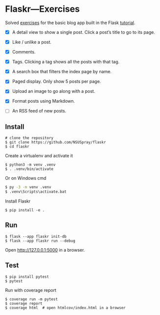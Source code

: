 # Flaskr—Exercises

Solved [exercises](https://flask.palletsprojects.com/tutorial/next/) for the basic blog app built in the Flask [tutorial](https://flask.palletsprojects.com/tutorial/).

- [x] A detail view to show a single post. Click a post’s title to go to its page.
- [x] Like / unlike a post.
- [x] Comments.
- [x] Tags. Clicking a tag shows all the posts with that tag.
- [x] A search box that filters the index page by name.
- [x] Paged display. Only show 5 posts per page.
- [x] Upload an image to go along with a post.
- [x] Format posts using Markdown.
- [ ] An RSS feed of new posts.


## Install

```shell
# clone the repository
$ git clone https://github.com/NSUSpray/flaskr
$ cd flaskr
```

Create a virtualenv and activate it

```shell
$ python3 -m venv .venv
$ . .venv/bin/activate
```

Or on Windows cmd

```cmd
$ py -3 -m venv .venv
$ .venv\Scripts\activate.bat
```

Install Flaskr

```shell
$ pip install -e .
```


## Run

```shell
$ flask --app flaskr init-db
$ flask --app flaskr run --debug
```

Open http://127.0.0.1:5000 in a browser.


## Test

```shell
$ pip install pytest
$ pytest
```

Run with coverage report

```shell
$ coverage run -m pytest
$ coverage report
$ coverage html  # open htmlcov/index.html in a browser
```
